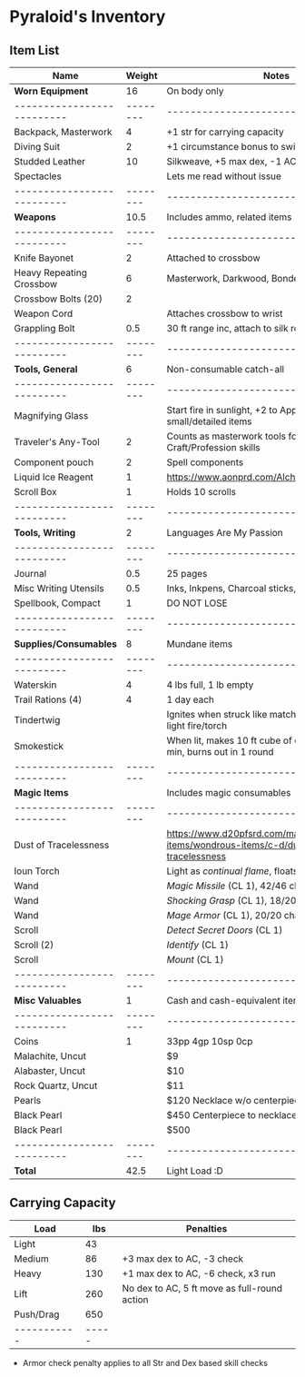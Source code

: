 # Pyraloid's Inventory
## Item List
| Name                     | Weight | Notes
|--------------------------|--------|--------------------------------
| **Worn Equipment**       |  16    | On body only
|--------------------------|--------|--------------------------------
| Backpack, Masterwork     |   4    | +1 str for carrying capacity
| Diving Suit              |   2    | +1 circumstance bonus to swim if outermost
| Studded Leather          |  10    | Silkweave, +5 max dex, -1 ACP, 15% ASFC
| Spectacles               |        | Lets me read without issue
|--------------------------|--------|--------------------------------
| **Weapons**              |  10.5  | Includes ammo, related items
|--------------------------|--------|--------------------------------
| Knife Bayonet            |   2    | Attached to crossbow
| Heavy Repeating Crossbow |   6    | Masterwork, Darkwood, Bonded Weapon
| Crossbow Bolts (20)      |   2    | 
| Weapon Cord              |        | Attaches crossbow to wrist
| Grappling Bolt           |   0.5  | 30 ft range inc, attach to silk rope
|--------------------------|--------|--------------------------------
| **Tools, General**       |   6    | Non-consumable catch-all
|--------------------------|--------|--------------------------------
| Magnifying Glass         |        | Start fire in sunlight, +2 to Appraise for small/detailed items
| Traveler's Any-Tool      |   2    | Counts as masterwork tools for most Craft/Profession skills
| Component pouch          |   2    | Spell components
| Liquid Ice Reagent       |   1    | https://www.aonprd.com/AlchemicalReagents.aspx
| Scroll Box               |   1    | Holds 10 scrolls
|--------------------------|--------|--------------------------------
| **Tools, Writing**       |   2    | Languages Are My Passion
|--------------------------|--------|--------------------------------
| Journal                  |   0.5  | 25 pages 
| Misc Writing Utensils    |   0.5  | Inks, Inkpens, Charcoal sticks, Chalk
| Spellbook, Compact       |   1    | DO NOT LOSE
|--------------------------|--------|--------------------------------
| **Supplies/Consumables** |   8    | Mundane items
|--------------------------|--------|--------------------------------
| Waterskin                |   4    | 4 lbs full, 1 lb empty
| Trail Rations (4)        |   4    | 1 day each
| Tindertwig               |        | Ignites when struck like match, standard action to light fire/torch
| Smokestick               |        | When lit, makes 10 ft cube of opaque smoke for 1 min, burns out in 1 round
|--------------------------|--------|--------------------------------
| **Magic Items**          |        | Includes magic consumables
|--------------------------|--------|--------------------------------
| Dust of Tracelessness    |        | https://www.d20pfsrd.com/magic-items/wondrous-items/c-d/dust-of-tracelessness
| Ioun Torch               |        | Light as *continual flame*, floats
| Wand                     |        | *Magic Missile* (CL 1), 42/46 charges
| Wand                     |        | *Shocking Grasp* (CL 1), 18/20 charges
| Wand                     |        | *Mage Armor* (CL 1), 20/20 charges
| Scroll                   |        | *Detect Secret Doors* (CL 1)
| Scroll (2)               |        | *Identify* (CL 1)
| Scroll                   |        | *Mount* (CL 1)
|--------------------------|--------|--------------------------------
| **Misc Valuables**       |   1    | Cash and cash-equivalent items
|--------------------------|--------|--------------------------------
| Coins                    |   1    | 33pp 4gp 10sp 0cp
| Malachite, Uncut         |        | $9
| Alabaster, Uncut         |        | $10
| Rock Quartz, Uncut       |        | $11
| Pearls                   |        | $120  Necklace w/o centerpiece
| Black Pearl              |        | $450  Centerpiece to necklace
| Black Pearl              |        | $500
|--------------------------|--------|--------------------------------
| **Total**                |  42.5  | Light Load :D

## Carrying Capacity
| Load      | lbs | Penalties
|-----------|-----|------------
| Light     | 43  |
| Medium    | 86  | +3 max dex to AC, -3 check
| Heavy     | 130 | +1 max dex to AC, -6 check, x3 run
| Lift      | 260 | No dex to AC, 5 ft move as full-round action
| Push/Drag | 650 |
|-----------|-----|
* Armor check penalty applies to all Str and Dex based skill checks
